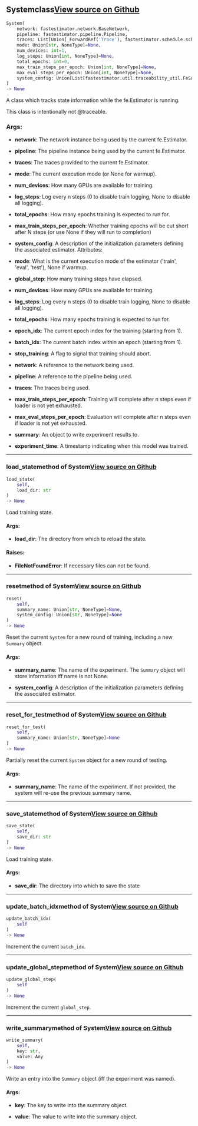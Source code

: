 ## System<span class="tag">class</span><a class="sourcelink" href=https://github.com/fastestimator/fastestimator/blob/r1.1/fastestimator/summary/system.py/#L38-L315>View source on Github</a>
```python
System(
	network: fastestimator.network.BaseNetwork,
	pipeline: fastestimator.pipeline.Pipeline,
	traces: List[Union[_ForwardRef('Trace'), fastestimator.schedule.schedule.Scheduler[_ForwardRef('Trace')]]],
	mode: Union[str, NoneType]=None,
	num_devices: int=1,
	log_steps: Union[int, NoneType]=None,
	total_epochs: int=0,
	max_train_steps_per_epoch: Union[int, NoneType]=None,
	max_eval_steps_per_epoch: Union[int, NoneType]=None,
	system_config: Union[List[fastestimator.util.traceability_util.FeSummaryTable], NoneType]=None
)
-> None
```
A class which tracks state information while the fe.Estimator is running.

This class is intentionally not @traceable.


<h3>Args:</h3>


* **network**: The network instance being used by the current fe.Estimator.

* **pipeline**: The pipeline instance being used by the current fe.Estimator.

* **traces**: The traces provided to the current fe.Estimator.

* **mode**: The current execution mode (or None for warmup).

* **num_devices**: How many GPUs are available for training.

* **log_steps**: Log every n steps (0 to disable train logging, None to disable all logging).

* **total_epochs**: How many epochs training is expected to run for.

* **max_train_steps_per_epoch**: Whether training epochs will be cut short after N steps (or use None if they will run to completion)

* **system_config**: A description of the initialization parameters defining the associated estimator. Attributes:

* **mode**: What is the current execution mode of the estimator ('train', 'eval', 'test'), None if warmup.

* **global_step**: How many training steps have elapsed.

* **num_devices**: How many GPUs are available for training.

* **log_steps**: Log every n steps (0 to disable train logging, None to disable all logging).

* **total_epochs**: How many epochs training is expected to run for.

* **epoch_idx**: The current epoch index for the training (starting from 1).

* **batch_idx**: The current batch index within an epoch (starting from 1).

* **stop_training**: A flag to signal that training should abort.

* **network**: A reference to the network being used.

* **pipeline**: A reference to the pipeline being used.

* **traces**: The traces being used.

* **max_train_steps_per_epoch**: Training will complete after n steps even if loader is not yet exhausted.

* **max_eval_steps_per_epoch**: Evaluation will complete after n steps even if loader is not yet exhausted.

* **summary**: An object to write experiment results to.

* **experiment_time**: A timestamp indicating when this model was trained.

---

### load_state<span class="tag">method of System</span><a class="sourcelink" href=https://github.com/fastestimator/fastestimator/blob/r1.1/fastestimator/summary/system.py/#L203-L232>View source on Github</a>
```python
load_state(
	self,
	load_dir: str
)
-> None
```
Load training state.


<h4>Args:</h4>


* **load_dir**: The directory from which to reload the state. 

<h4>Raises:</h4>


* **FileNotFoundError**: If necessary files can not be found.

---

### reset<span class="tag">method of System</span><a class="sourcelink" href=https://github.com/fastestimator/fastestimator/blob/r1.1/fastestimator/summary/system.py/#L138-L150>View source on Github</a>
```python
reset(
	self,
	summary_name: Union[str, NoneType]=None,
	system_config: Union[str, NoneType]=None
)
-> None
```
Reset the current `System` for a new round of training, including a new `Summary` object.


<h4>Args:</h4>


* **summary_name**: The name of the experiment. The `Summary` object will store information iff name is not None.

* **system_config**: A description of the initialization parameters defining the associated estimator.

---

### reset_for_test<span class="tag">method of System</span><a class="sourcelink" href=https://github.com/fastestimator/fastestimator/blob/r1.1/fastestimator/summary/system.py/#L152-L164>View source on Github</a>
```python
reset_for_test(
	self,
	summary_name: Union[str, NoneType]=None
)
-> None
```
Partially reset the current `System` object for a new round of testing.


<h4>Args:</h4>


* **summary_name**: The name of the experiment. If not provided, the system will re-use the previous summary name.

---

### save_state<span class="tag">method of System</span><a class="sourcelink" href=https://github.com/fastestimator/fastestimator/blob/r1.1/fastestimator/summary/system.py/#L176-L201>View source on Github</a>
```python
save_state(
	self,
	save_dir: str
)
-> None
```
Load training state.


<h4>Args:</h4>


* **save_dir**: The directory into which to save the state

---

### update_batch_idx<span class="tag">method of System</span><a class="sourcelink" href=https://github.com/fastestimator/fastestimator/blob/r1.1/fastestimator/summary/system.py/#L130-L136>View source on Github</a>
```python
update_batch_idx(
	self
)
-> None
```
Increment the current `batch_idx`.
        

---

### update_global_step<span class="tag">method of System</span><a class="sourcelink" href=https://github.com/fastestimator/fastestimator/blob/r1.1/fastestimator/summary/system.py/#L122-L128>View source on Github</a>
```python
update_global_step(
	self
)
-> None
```
Increment the current `global_step`.
        

---

### write_summary<span class="tag">method of System</span><a class="sourcelink" href=https://github.com/fastestimator/fastestimator/blob/r1.1/fastestimator/summary/system.py/#L166-L174>View source on Github</a>
```python
write_summary(
	self,
	key: str,
	value: Any
)
-> None
```
Write an entry into the `Summary` object (iff the experiment was named).


<h4>Args:</h4>


* **key**: The key to write into the summary object.

* **value**: The value to write into the summary object.

